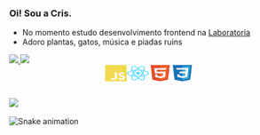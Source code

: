 ### Oi! Sou a Cris.

  - No momento estudo desenvolvimento frontend na [Laboratoria](https://laboratoria.la/)
  - Adoro plantas, gatos, música e piadas ruins
 <div>
  <a href="https://github.com/crisbdev">
  <img height="180em" src="https://github-readme-stats.vercel.app/api?username=crisbdev&show_icons=true&theme=midnight-purple&include_all_commits=true&count_private=true"/>
  <img height="180em" src="https://github-readme-stats.vercel.app/api/top-langs/?username=crisbdev&layout=compact&langs_count=7&theme=midnight-purple"/>
</div>
<div style="display: flex; flex-direction: row; justify-content: center"><br>
  <img align="center" alt="cris-Js" height="30" width="40" src="https://raw.githubusercontent.com/devicons/devicon/master/icons/javascript/javascript-plain.svg">
  <img align="center" alt="cris-React" height="30" width="40" src="https://raw.githubusercontent.com/devicons/devicon/master/icons/react/react-original.svg">
  <img align="center" alt="cris-HTML" height="30" width="40" src="https://raw.githubusercontent.com/devicons/devicon/master/icons/html5/html5-original.svg">
  <img align="center" alt="cris-CSS" height="30" width="40" src="https://raw.githubusercontent.com/devicons/devicon/master/icons/css3/css3-original.svg">
<!--   <img align="right" alt="cris-gif" height="140em" src="https://im.ezgif.com/tmp/ezgif-1-91017aeda8a9.gif"> -->
</div>
  
  ##
  
  <a href="https://www.linkedin.com/in/patriciaccb" target="_blank"><img src="https://img.shields.io/badge/-LinkedIn-%230077B5?style=for-the-badge&logo=linkedin&logoColor=white" target="_blank"></a>
  
  ![Snake animation](https://github.com/crisbdev/crisbdev/blob/output/github-contribution-grid-snake.svg)
  
</div>
